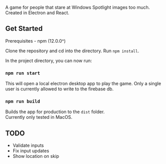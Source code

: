 A game for people that stare at Windows Spotlight images too much. Created in Electron and React.

## Get Started

Prerequisites -
npm (12.0.0^)

Clone the repository and cd into the directory. Run `npm install`.

In the project directory, you can now run:

### `npm run start`

This will open a local electron desktop app to play the game. Only a single user is currently allowed to write to the firebase db.

### `npm run build`

Builds the app for production to the `dist` folder.<br />
Currently only tested in MacOS.


## TODO

- Validate inputs
- Fix input updates
- Show location on skip
